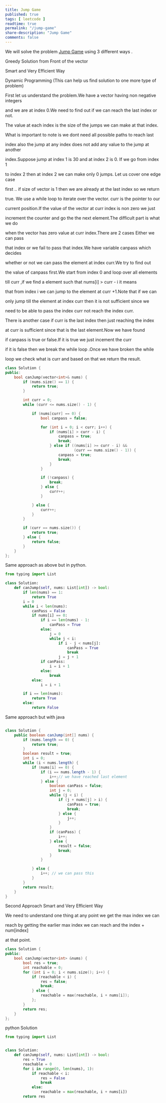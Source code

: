 ```yaml
---
title: Jump Game
published: true
tags: [ leetcode ]
readtime: true
permalink: "/jump-game"
share-description: "Jump Game"
comments: false
---
```


We will solve  the  problem [Jump Game](https://leetcode.com/problems/jump-game/description/)  using 3 different ways .

Greedy Solution from Front of the vector

Smart and Very Efficient Way

Dynamic Programming (This can help us find solution to one more type of problem)






First let us understand the problem.We have a vector having non negative integers

and we are at index 0.We need to find out if we can reach the last index or not.

The value at each index is the size of the jumps we can make at that index.

What is important to note is we dont need all possible paths to reach last 

index also the jump at any index does not add any value to the jump at another 

index.Suppose jump at index 1 is 30 and at index 2 is 0. If we go from index 1 

to index 2 then at index 2 we can make only 0 jumps. Let us cover one edge case 

first .. if size of vector is 1 then we are already at the last index so we return

true.  We use a while loop to iterate over the vector. curr is the pointer to our 

current position.If the value of the vector at curr index is non zero we just 

increment the counter and go the the next element.The difficult part is what we do

when the vector has zero value at curr index.There are 2 cases Either we can pass 

that index or we fail to pass that index.We have variable canpass which decides

whether or not we can pass the element at index curr.We try to find out

the value of canpass first.We start from index 0 and loop over all elements

till curr ,if we find a element such that nums[i] > curr - i  it means

that from index i we can jump to the element at curr +1.Note that if we can

only jump till the element at index curr then it is not sufficient since we

need to be able to pass the index curr not reach the index curr.

There is another case if curr is the last index then just reaching the index

at curr is sufficient since that is the last element.Now we have found

if canpass is true or false.If it is true we just incement the curr

if it is false then we break the while loop .Once we have broken the while

loop we check what is curr and based on that we return the result.






```cpp
class Solution {
public:
    bool canJump(vector<int>& nums) {
        if (nums.size() == 1) {
            return true;
        }

        int curr = 0;
        while (curr <= nums.size() - 1) {

            if (nums[curr] == 0) {
                bool canpass = false;

                for (int i = 0; i < curr; i++) {
                    if (nums[i] > curr - i) {
                        canpass = true;
                        break;
                    } else if ((nums[i] >= curr - i) &&
                               (curr == nums.size() - 1)) {
                        canpass = true;
                        break;
                    }
                }

                if (!canpass) {
                    break;
                } else {
                    curr++;
                }

            } else {
                curr++;
            }
        }

        if (curr == nums.size()) {
            return true;
        } else {
            return false;
        }
    }
};


```

Same approach as above but in python.

```python
from typing import List

class Solution:
    def canJump(self, nums: List[int]) -> bool:
        if len(nums) == 1:
            return True
        i = 0
        while i < len(nums):
            canPass = False
            if nums[i] == 0:
                if i == len(nums) - 1:
                    canPass = True
                else:
                    j = 0
                    while j < i:
                        if i - j < nums[j]:
                            canPass = True
                            break
                        j = j + 1
                if canPass:
                    i = i + 1
                else:
                    break
            else:
                i = i + 1

        if i == len(nums):
            return True
        else:
            return False

```

Same approach but with java

```java

class Solution {
    public boolean canJump(int[] nums) {
        if (nums.length == 0) {
            return true;
        }
        boolean result = true;
        int i = 0;
        while (i < nums.length) {
            if (nums[i] == 0) {
                if (i == nums.length - 1) {
                    i++;// we have reached last element
                } else {
                    boolean canPass = false;
                    int j = 0;
                    while (j < i) {
                        if (j + nums[j] > i) {
                            canPass = true;
                            break;
                        } else {
                            j++;
                        }
                    }
                    if (canPass) {
                        i++;
                    } else {
                        result = false;
                        break;
                    }
                }

            } else {
                i++; // we can pass this
            }
        }
        return result;
    }
}
```


Second Approach Smart and Very Efficient Way

We need to understand one thing at any point we get the max index we can 

reach by getting the earlier max index we can reach and the index + num[index] 

at that point.


```cpp
class Solution {
public:
    bool canJump(vector<int> &nums) {
        bool res = true;
        int reachable = 0;
        for (int i = 0; i < nums.size(); i++) {
            if (reachable < i) {
                res = false;
                break;
            } else {
                reachable = max(reachable, i + nums[i]);
            };
        }
        return res;
    }
};


```

python Solution 

```python
from typing import List


class Solution:
    def canJump(self, nums: List[int]) -> bool:
        res = True
        reachable = 0
        for i in range(0, len(nums), 1):
            if reachable < i:
                res = False
                break
            else:
                reachable = max(reachable, i + nums[i])
        return res



```

